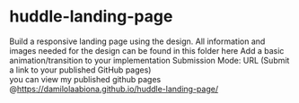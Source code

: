 # huddle-landing-page
 Build a responsive landing page using the design.   All information and images needed for the design can be found in this folder here Add a basic animation/transition to your implementation Submission  Mode: URL (Submit a link to your published GitHub pages)   
you can view my published github pages @https://damilolaabiona.github.io/huddle-landing-page/

